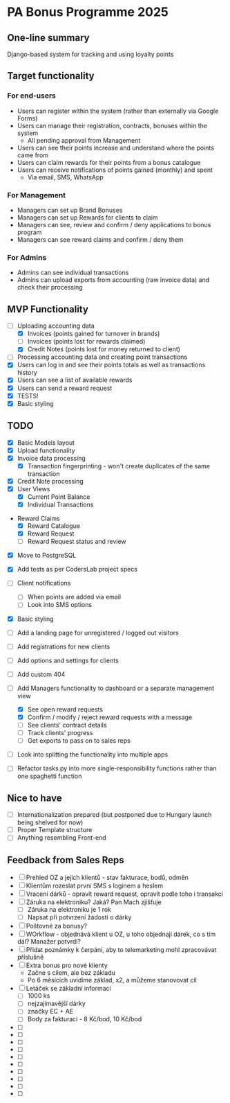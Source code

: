 # PA Bonus Programme 2025

## One-line summary
Django-based system for tracking and using loyalty points

## Target functionality
### For end-users
- Users can register within the system (rather than externally via Google Forms)
- Users can manage their registration, contracts, bonuses within the system
    - All pending approval from Management
- Users can see their points increase and understand where the points came from
- Users can claim rewards for their points from a bonus catalogue
- Users can receive notifications of points gained (monthly) and spent
    - Via email, SMS, WhatsApp

### For Management
- Managers can set up Brand Bonuses
- Managers can set up Rewards for clients to claim
- Managers can see, review and confirm / deny applications to bonus program
- Managers can see reward claims and confirm / deny them

### For Admins
- Admins can see individual transactions
- Admins can upload exports from accounting (raw invoice data) and check their processing

## MVP Functionality
- [ ] Uploading accounting data
    - [X] Invoices (points gained for turnover in brands)
    - [ ] Invoices (points lost for rewards claimed)
    - [x] Credit Notes (points lost for money returned to client)
- [ ] Processing accounting data and creating point transactions
- [x] Users can log in and see their points totals as well as transactions history
- [x] Users can see a list of available rewards
- [x] Users can send a reward request
- [x] TESTS!
- [x] Basic styling

## TODO
- [x] Basic Models layout
- [x] Upload functionality
- [x] Invoice data processing
    - [x] Transaction fingerprinting - won't create duplicates of the same transaction
- [x] Credit Note processing
- [x] User Views
    - [x] Current Point Balance
    - [x] Individual Transactions
- Reward Claims
    - [x] Reward Catalogue
    - [x] Reward Request
    - [ ] Reward Request status and review
- [x] Move to PostgreSQL
- [x] Add tests as per CodersLab project specs
- [ ] Client notifications
    - [ ] When points are added via email
    - [ ] Look into SMS options
- [x] Basic styling
- [ ] Add a landing page for unregistered / logged out visitors
- [ ] Add registrations for new clients
- [ ] Add options and settings for clients
- [ ] Add custom 404
- [ ] Add Managers functionality to dashboard or a separate management view
    - [x] See open reward requests
    - [x] Confirm / modify / reject reward requests with a message
    - [ ] See clients' contract details
    - [ ] Track clients' progress
    - [ ] Get exports to pass on to sales reps
- [ ] Look into splitting the functionality into multiple apps
- [ ] Refactor tasks.py into more single-responsibility functions rather than one spaghetti function


## Nice to have
- [ ] Internationalization prepared (but postponed due to Hungary launch being shelved for now)
- [ ] Proper Template structure
- [ ] Anything resembling Front-end

## Feedback from Sales Reps
- [ ] Prehled OZ a jejich klientů - stav fakturace, bodů, odměn
- [ ] Klientům rozeslat první SMS s loginem a heslem
- [ ] Vracení dárků - opravit reward request, opravit podle toho i transakci
- [ ] Záruka na elektroniku? Jaká? Pan Mach zjišťuje
    - [ ] Záruka na elektroniku je 1 rok
    - [ ] Napsat při potvrzení žádosti o dárky
- [ ] Poštovné za bonusy?
- [ ] WOrkflow - objednává klient u OZ, u toho objednají dárek, co s tím dál? Manažer potvrdí?
- [ ] Přidat poznámky k čerpání, aby to telemarketing mohl zpracovávat příslušně
- [ ] Extra bonus pro nové klienty
    - Začne s cílem, ale bez základu
    - Po 6 měsících uvidíme základ, x2, a můžeme stanovovat cíl
- [ ] Letáček se základní informací
    - [ ] 1000 ks
    - [ ] nejzajímavější dárky
    - [ ] značky EC + AE
    - [ ] Body za fakturaci - 8 Kč/bod, 10 Kč/bod
- [ ]
- [ ]
- [ ]
- [ ]
- [ ]
- [ ]
- [ ]
- [ ]
- [ ]
- [ ]